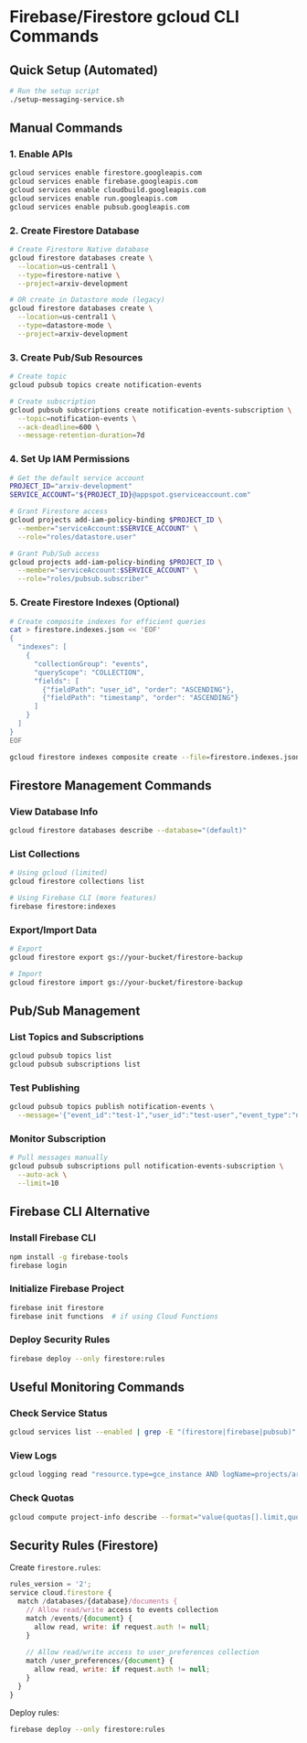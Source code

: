 # Firebase/Firestore gcloud CLI Commands

## Quick Setup (Automated)
```bash
# Run the setup script
./setup-messaging-service.sh
```

## Manual Commands

### 1. Enable APIs
```bash
gcloud services enable firestore.googleapis.com
gcloud services enable firebase.googleapis.com  
gcloud services enable cloudbuild.googleapis.com
gcloud services enable run.googleapis.com
gcloud services enable pubsub.googleapis.com
```

### 2. Create Firestore Database
```bash
# Create Firestore Native database
gcloud firestore databases create \
  --location=us-central1 \
  --type=firestore-native \
  --project=arxiv-development

# OR create in Datastore mode (legacy)
gcloud firestore databases create \
  --location=us-central1 \
  --type=datastore-mode \
  --project=arxiv-development
```

### 3. Create Pub/Sub Resources
```bash
# Create topic
gcloud pubsub topics create notification-events

# Create subscription  
gcloud pubsub subscriptions create notification-events-subscription \
  --topic=notification-events \
  --ack-deadline=600 \
  --message-retention-duration=7d
```

### 4. Set Up IAM Permissions
```bash
# Get the default service account
PROJECT_ID="arxiv-development"
SERVICE_ACCOUNT="${PROJECT_ID}@appspot.gserviceaccount.com"

# Grant Firestore access
gcloud projects add-iam-policy-binding $PROJECT_ID \
  --member="serviceAccount:$SERVICE_ACCOUNT" \
  --role="roles/datastore.user"

# Grant Pub/Sub access  
gcloud projects add-iam-policy-binding $PROJECT_ID \
  --member="serviceAccount:$SERVICE_ACCOUNT" \
  --role="roles/pubsub.subscriber"
```

### 5. Create Firestore Indexes (Optional)
```bash
# Create composite indexes for efficient queries
cat > firestore.indexes.json << 'EOF'
{
  "indexes": [
    {
      "collectionGroup": "events",
      "queryScope": "COLLECTION",
      "fields": [
        {"fieldPath": "user_id", "order": "ASCENDING"},
        {"fieldPath": "timestamp", "order": "ASCENDING"}
      ]
    }
  ]
}
EOF

gcloud firestore indexes composite create --file=firestore.indexes.json
```

## Firestore Management Commands

### View Database Info
```bash
gcloud firestore databases describe --database="(default)"
```

### List Collections
```bash
# Using gcloud (limited)
gcloud firestore collections list

# Using Firebase CLI (more features)
firebase firestore:indexes
```

### Export/Import Data
```bash
# Export
gcloud firestore export gs://your-bucket/firestore-backup

# Import  
gcloud firestore import gs://your-bucket/firestore-backup
```

## Pub/Sub Management

### List Topics and Subscriptions
```bash
gcloud pubsub topics list
gcloud pubsub subscriptions list
```

### Test Publishing
```bash
gcloud pubsub topics publish notification-events \
  --message='{"event_id":"test-1","user_id":"test-user","event_type":"notification","message":"Test message","sender":"test@example.com","subject":"Test Subject","timestamp":"2023-12-01T10:00:00Z","metadata":{}}'
```

### Monitor Subscription
```bash
# Pull messages manually
gcloud pubsub subscriptions pull notification-events-subscription \
  --auto-ack \
  --limit=10
```

## Firebase CLI Alternative

### Install Firebase CLI
```bash
npm install -g firebase-tools
firebase login
```

### Initialize Firebase Project
```bash
firebase init firestore
firebase init functions  # if using Cloud Functions
```

### Deploy Security Rules
```bash
firebase deploy --only firestore:rules
```

## Useful Monitoring Commands

### Check Service Status
```bash
gcloud services list --enabled | grep -E "(firestore|firebase|pubsub)"
```

### View Logs
```bash
gcloud logging read "resource.type=gce_instance AND logName=projects/arxiv-development/logs/firestore"
```

### Check Quotas
```bash
gcloud compute project-info describe --format="value(quotas[].limit,quotas[].metric,quotas[].usage)"
```

## Security Rules (Firestore)

Create `firestore.rules`:
```javascript
rules_version = '2';
service cloud.firestore {
  match /databases/{database}/documents {
    // Allow read/write access to events collection
    match /events/{document} {
      allow read, write: if request.auth != null;
    }
    
    // Allow read/write access to user_preferences collection  
    match /user_preferences/{document} {
      allow read, write: if request.auth != null;
    }
  }
}
```

Deploy rules:
```bash
firebase deploy --only firestore:rules
```